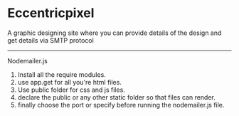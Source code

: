 # Eccentricpixel
A graphic designing site where you can provide details of the design and get details via SMTP protocol

-------------------------------------------------------------------------------------------------------
Nodemailer.js
1) Install all the require modules.
2) use app.get for all you're html files.
3) Use public folder for css and js files.
4) declare the public or any other static folder so that files can render.
5) finally choose the port or specify before running the nodemailer.js file.
